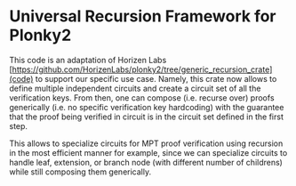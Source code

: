 # Universal Recursion Framework for Plonky2

This code is an adaptation of Horizen Labs [https://github.com/HorizenLabs/plonky2/tree/generic_recursion_crate](code) to support 
our specific use case.
Namely, this crate now allows to define multiple independent circuits and create a circuit set of all the verification keys.
From then, one can compose (i.e. recurse over) proofs generically (i.e. no specific verification key hardcoding) with the guarantee
that the proof being verified in circuit is in the circuit set defined in the first step.

This allows to specialize circuits for MPT proof verification using recursion in the most efficient manner for example, since we can
specialize circuits to handle leaf, extension, or branch node (with different number of childrens) while still composing them generically.